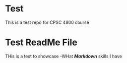 # Test
This is a test repo for CPSC 4800 course

# Test ReadMe File
THis is a test to showcase 
-WHat ***Markdown*** skills I have
